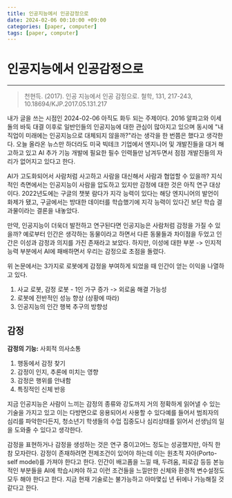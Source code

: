 ```yaml
---
title: 인공지능에서 인공감정으로
date: 2024-02-06 00:10:00 +09:00
categories: [paper, computer]
tags: [paper, computer]
---
```


# 인공지능에서 인공감정으로

---

> 천현득. (2017). 인공 지능에서 인공 감정으로. 철학, 131, 217-243, 10.18694/KJP.2017.05.131.217

내가 글을 쓰는 시점인 2024-02-06 아직도 화두 되는 주제이다. 2016 알파고와 이세돌의 바둑 대결 이후로 일반인들의 인공지능에 대한 관심이 많아지고 있으며 동시에 "내 직업이 미래에는 인공지능으로 대체되지 않을까?"라는 생각을 한 번쯤은 했다고 생각한다. 오늘 올라온 뉴스만 하더라도 미국 빅테크 기업에서 엔지니어 및 개발진들을 대거 해고하고 있고 AI 추가 기능 개발에 필요한 필수 인력들만 남겨두면서 점점 개발진들의 자리가 없어지고 있다고 한다.

AI가 고도화되어서 사람처럼 사고하고 사람을 대신해서 사람과 협업할 수 있을까? 지식적인 측면에서는 인공지능이 사람을 압도하고 있지만 감정에 대한 것은 아직 연구 대상이다. 2022년도에는 구글의 챗봇 람다가 지각 능력이 있다는 해당 엔지니어의 발언이 화제가 됐고, 구글에서는 방대한 데이터를 학습했기에 지각 능력이 있다긴 보단 학습 결과물이라는 결론을 내놓았다.

만약, 인공지능이 더욱더 발전하고 연구된다면 인공지능은 사람처럼 감정을 가질 수 있을까? 예로부터 인간은 생각하는 동물이라고 하면서 다른 동물들과 차이점을 두었고 인간은 이성과 감정과 의지를 가진 존재라고 보았다.
하지만, 이성에 대한 부분 -> 인지적 능력 부분에서 AI에 패배하면서 우리는 감정으로 초점을 돌렸다.

위 논문에서는 3가지로 로봇에게 감정을 부여하게 되었을 때 인간이 얻는 이익을 나열하고 있다.

1. 사교 로봇, 감정 로봇 - 1인 가구 증가 -> 외로움 해결 가능성
2. 로봇에 전반적인 성능 향상 (상황에 따라)
3. 인공지능의 인간 행복 추구의 방향성

## 감정

**감정의 기능:** 사회적 의사소통

1. 행동에서 감정 찾기
2. 감정이 인지, 추론에 미치는 영향
3. 감정은 행위를 안내함
4. 특징적인 신체 반응

지금 인공지능은 사람이 느끼는 감정의 종류와 강도까지 거의 정확하게 읽어낼 수 있는 기술을 가지고 있고 이는 다방면으로 응용되어서 사용할 수 있다예를 들어서 범죄자의 심리를 파악한다든지, 청소년기 학생들의 수업 집중도나 심리상태를 읽어서 선생님의 일을 도와줄 수 있다고 생각한다.

감정을 표현하거나 감정을 생성하는 것은 연구 중이고어느 정도는 성공했지만, 아직 한참 모자란다. 감정이 존재하려면 전제조건이 있어야 하는데 이는 원초적 자아(Porto-self model)를 가져야 한다고 한다. 인간이 배고픔을 느낄 때, 두려움, 피로감 등등 본능적인 부분들을 AI에 학습시켜야 하고 이런 조건들을 느낄만한 신체와 환경적 변수설정도 모두 해야 한다고 한다. 지금 현재 기술로는 불가능하고 아마몇십 년 뒤에나 가능해질 것 같다고 한다.
